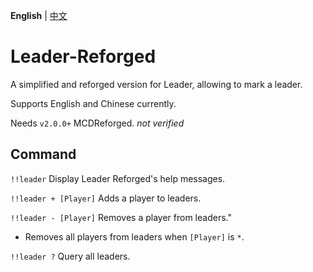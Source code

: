 **English** | [中文](README_cn.md)

# Leader-Reforged

A simplified and reforged version for Leader, allowing to mark a leader.

Supports English and Chinese currently.

Needs `v2.0.0+` MCDReforged. *not verified*

## Command

`!!leader` Display Leader Reforged's help messages.

`!!leader + [Player]` Adds a player to leaders.

`!!leader - [Player]` Removes a player from leaders."
- Removes all players from leaders when `[Player]` is `*`.

`!!leader ?` Query all leaders.

